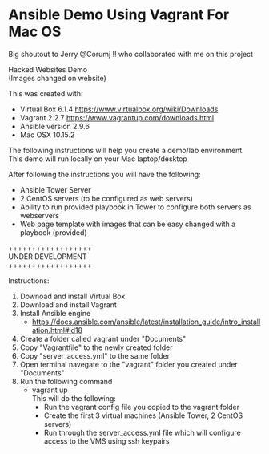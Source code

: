 # Ansible Demo Using Vagrant For Mac OS 
Big shoutout to Jerry @Corumj !! who collaborated with me on this project  

Hacked Websites Demo  
(Images changed on website)

This was created with:  
- Virtual Box 6.1.4 https://www.virtualbox.org/wiki/Downloads  
- Vagrant 2.2.7 https://www.vagrantup.com/downloads.html  
- Ansible version 2.9.6
- Mac OSX 10.15.2   


The following instructions will help you create a demo/lab environment.  
This demo will run locally on your Mac laptop/desktop


After following the instructions you will have the following:  
- Ansible Tower Server  
- 2 CentOS servers (to be configured as web servers)  
- Ability to run provided playbook in Tower to configure both servers as webservers  
- Web page template with images that can be easy changed with a playbook (provided)  

++++++++++++++++++  
UNDER DEVELOPMENT   
++++++++++++++++++  

Instructions: 
1. Downoad and install Virtual Box
2. Download and install Vagrant
3. Install Ansible engine
    - https://docs.ansible.com/ansible/latest/installation_guide/intro_installation.html#id18  
4. Create a folder called vagrant under "Documents"
5. Copy "Vagrantfile" to the newly created folder
6. Copy "server_access.yml" to the same folder
7. Open terminal navegate to the "vagrant" folder you created under "Documents"
8. Run the following command  
    - vagrant up  
    This will do the following:
        - Run the vagrant config file you copied to the vagrant folder 
        - Create the first 3 virtual machines (Ansible Tower, 2 CentOS servers)
        - Run through the server_access.yml file which will configure access to the VMS using ssh keypairs
        